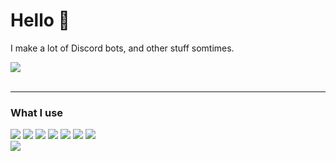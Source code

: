 <div align="left">
  <h1>Hello 👋</h1>

  <p>I make a lot of Discord bots, and other stuff somtimes.</p>

  <img src="https://readme-stats-iota.vercel.app/api/top-langs/?username=Dankyss&border_color=21262D&langs_count=10&hide_border=false&theme=github_dark&layout=compact" />
  <br><br>
</div>

<div align="left">
  <hr>
  <h3>What I use</h3>
  <img src="https://img.shields.io/badge/typescript%20-%233178C6.svg?&style=for-the-badge&logo=typescript&logoColor=white"/> 
  <img src="https://img.shields.io/badge/javascript%20-%23323330.svg?&style=for-the-badge&logo=javascript&logoColor=%23F7DF1E"/> 
  <img src="https://img.shields.io/badge/node.js%20-%2343853D.svg?&style=for-the-badge&logo=node.js&logoColor=white"/> 
  <img src="https://img.shields.io/badge/-Visual%20Studio%20Code-007ACC?style=for-the-badge&logo=visual-studio-code&logoColor=white"/> 
  <img src="https://img.shields.io/badge/prettier-%23F7B93E.svg?&style=for-the-badge&logo=prettier&logoColor=white"/> 
  <img src="https://img.shields.io/badge/-NPM-CB3837?style=for-the-badge&logo=npm&logoColor=white"/>
    <img src="https://img.shields.io/badge/-Unreal%20Engine%204-0E1128?style=for-the-badge&logo=unrealengine&logoColor=white"/>
  <br>
  <img src="https://visitor-badge.glitch.me/badge?page_id=Dankyss.Dankyss" />
</div>

